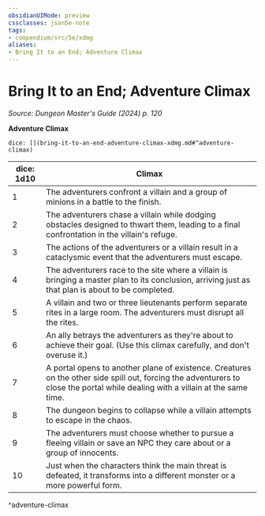 ```yaml
---
obsidianUIMode: preview
cssclasses: json5e-note
tags:
- compendium/src/5e/xdmg
aliases:
- Bring It to an End; Adventure Climax
---
```

# Bring It to an End; Adventure Climax
*Source: Dungeon Master's Guide (2024) p. 120* 

**Adventure Climax**

`dice: [](bring-it-to-an-end-adventure-climax-xdmg.md#^adventure-climax)`

| dice: 1d10 | Climax |
|------------|--------|
| 1 | The adventurers confront a villain and a group of minions in a battle to the finish. |
| 2 | The adventurers chase a villain while dodging obstacles designed to thwart them, leading to a final confrontation in the villain's refuge. |
| 3 | The actions of the adventurers or a villain result in a cataclysmic event that the adventurers must escape. |
| 4 | The adventurers race to the site where a villain is bringing a master plan to its conclusion, arriving just as that plan is about to be completed. |
| 5 | A villain and two or three lieutenants perform separate rites in a large room. The adventurers must disrupt all the rites. |
| 6 | An ally betrays the adventurers as they're about to achieve their goal. (Use this climax carefully, and don't overuse it.) |
| 7 | A portal opens to another plane of existence. Creatures on the other side spill out, forcing the adventurers to close the portal while dealing with a villain at the same time. |
| 8 | The dungeon begins to collapse while a villain attempts to escape in the chaos. |
| 9 | The adventurers must choose whether to pursue a fleeing villain or save an NPC they care about or a group of innocents. |
| 10 | Just when the characters think the main threat is defeated, it transforms into a different monster or a more powerful form. |
^adventure-climax